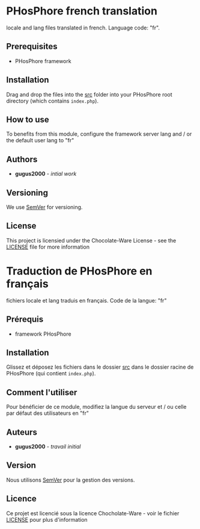 # PHosPhore french translation

locale and lang files translated in french. Language code: "fr".

## Prerequisites

- PHosPhore framework

## Installation

Drag and drop the files into the [src](../../../src) folder into your PHosPhore root directory (which contains ``index.php``).

## How to use

To benefits from this module, configure the framework server lang and / or the default user lang to "fr"

## Authors

- **gugus2000** - *intial work*

## Versioning

We use [SemVer](http://semver.org/) for versioning.

## License

This project is licensied under the Chocolate-Ware License - see the [LICENSE](../../../LICENSE) file for more information

# Traduction de PHosPhore en français

fichiers locale et lang traduis en français. Code de la langue: "fr"

## Prérequis

- framework PHosPhore

## Installation

Glissez et déposez les fichiers dans le dossier [src](../../../src) dans le dossier racine de PHosPhore (qui contient ``index.php``).

## Comment l'utiliser

Pour bénéficier de ce module, modifiez la langue du serveur et / ou celle par défaut des utilisateurs en "fr"

## Auteurs

- **gugus2000** - *travail initial*

## Version

Nous utilisons [SemVer](http://semver.org) pour la gestion des versions.

## Licence

Ce projet est licencié sous la licence Chocholate-Ware - voir le fichier [LICENSE](../../../LICENSE) pour plus d'information
